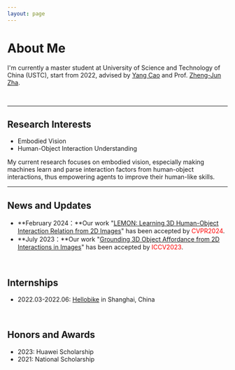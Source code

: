 ```yaml
---
layout: page
---
```


# About Me

I'm currently a master student at University of Science and Technology of China (USTC), start from 2022, advised by [Yang Cao](https://staff.iaticetc.cn:1234/) and Prof. [Zheng-Jun Zha](https://scholar.google.com.hk/citations?hl=zh-CN&user=gDnBC1gAAAAJ).

<br>

<!-- ## Academic Background -->

<!-- **<font color='red'>[Highlight]</font> I am looking for PhD to start in 2025 Fall. Contact me if you have any leads!** [talk with me](https://calendly.com/lancecai/meet-with-lance) -->

<!-- - **Sep 2022 - Now:** University of Science and Technology of China (USTC)
- **Sep 2018 - June 2022:** SiChuan Agriculture University (SICAU) -->

---

## Research Interests

- Embodied Vision
- Human-Object Interaction Understanding

My current research focuses on embodied vision, especially making machines learn and parse interaction factors from human-object interactions, thus empowering agents to improve their human-like skills.
<br>

---

## News and Updates
- **February 2024：**Our work "[<u>LEMON: Learning 3D Human-Object Interaction Relation from 2D Images</u>](https://yyvhang.github.io/LEMON/)" has been accepted by <font color='red'>CVPR2024</font>.
- **July 2023：**Our work "[<u>Grounding 3D Object Affordance from 2D Interactions in Images</u>](https://yyvhang.github.io/publications/IAG/index.html)" has been accepted by <font color='red'>ICCV2023</font>.

<br>

## Internships
- 2022.03-2022.06: [Hellobike](https://www.hello-inc.com/) in Shanghai, China

<br>

## Honors and Awards
- 2023: Huawei Scholarship
- 2021: National Scholarship

